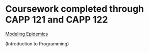 # Coursework completed through CAPP 121 and CAPP 122

[Modeling Epidemics](https://classes.cs.uchicago.edu/archive/2022/fall/30121-1/pa/pa1/index.html)


(Introduction to Programming)
